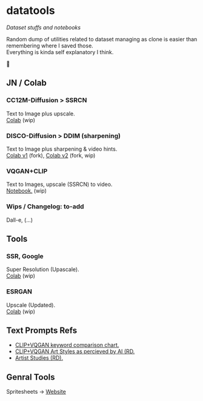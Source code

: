 # datatools
*Dataset stuffs and notebooks*

Random dump of utilities related to dataset managing as clone is easier than remembering where I saved those.  
Everything is kinda self explanatory I think.

👀

## JN / Colab

### CC12M-Diffusion > SSRCN
Text to Image plus upscale.  
[Colab](https://colab.research.google.com/drive/1Pyx2Z7qDE003R2C0Vo5mFAu0oDUCXM7w)  (wip)

### DISCO-Diffusion > DDIM (sharpening)
Text to Image plus sharpening & video hints.<br>
[Colab v1](https://colab.research.google.com/drive/10hq4ldMkKrdMSwyb8Nhi462cfEVc5Sfs) (fork),
[Colab v2](https://colab.research.google.com/drive/1ZtnOLLiMsdPFEp2JROtmrBO_e_C7lDw2) (fork, wip)

### VQGAN+CLIP
Text to Images, upscale (SSRCN) to video.<br>
[Notebook.](https://colab.research.google.com/drive/16K3W6o4RcwarFasU-Jl_Ag-pzQmt7ywK)  (wip)

### Wips / Changelog: to-add
Dall-e, (...)

## Tools

### SSR, Google
Super Resolution (Upascale). <br>
[Colab](https://colab.research.google.com/drive/1BMJv-9ULCD5kIpEVNOgV_SCUliAlUTGI)  (wip)

### ESRGAN
Upscale (Updated). <br>
[Colab](https://colab.research.google.com/drive/1kzsxVMdKn7WEDNgQAVEUr1Z5Q1mFGeDS)  (wip)



## Text Prompts Refs
- [CLIP+VQGAN keyword comparison chart.](https://imgur.com/a/SnSIQRu)
- [CLIP+VQGAN Art Styles as percieved by AI (RD.](https://imgur.com/gallery/BZzXLHY)
- [Artist Studies (RD).](https://remidurant.com/artists/)


## Genral Tools
Spritesheets -> [Website](https://www.leshylabs.com/apps/sstool/)
